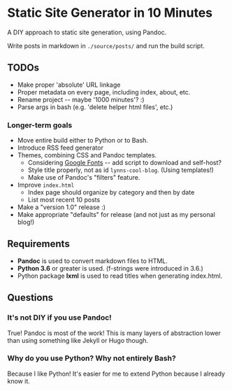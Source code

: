 # Static Site Generator in 10 Minutes

A DIY approach to static site generation, using Pandoc.

Write posts in markdown in `./source/posts/` and run the build script.

## TODOs

 * Make proper 'absolute' URL linkage
 * Proper metadata on every page, including index, about, etc.
 * Rename project -- maybe '1000 minutes'? :)
 * Parse args in bash (e.g. 'delete helper html files', etc.)

### Longer-term goals

 * Move entire build either to Python or to Bash.
 * Introduce RSS feed generator
 * Themes, combining CSS and Pandoc templates.
   * Considering [Google Fonts](https://fonts.google.com/attribution) -- add script to download and self-host?
   * Style title properly, not as id `lynns-cool-blog`. (Using templates!)
   * Make use of Pandoc's "filters" feature.
 * Improve `index.html`
   * Index page should organize by category and then by date
   * List most recent 10 posts
 * Make a "version 1.0" release :)
 * Make appropriate "defaults" for release (and not just as my personal blog!)

## Requirements

 * **Pandoc** is used to convert markdown files to HTML.
 * **Python 3.6** or greater is used. (f-strings were introduced in 3.6.)
 * Python package **lxml** is used to read titles when generating index.html.

## Questions

### It's not DIY if you use Pandoc!

True! Pandoc is most of the work! This is many layers of abstraction lower than using something like Jekyll or Hugo though.

### Why do you use Python? Why not entirely Bash?

Because I like Python! It's easier for me to extend Python because I already know it.
